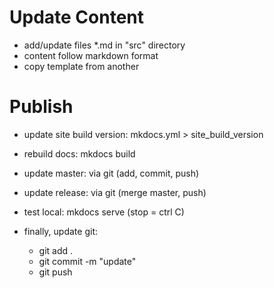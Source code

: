# Update Content
+ add/update files *.md in "src" directory
+ content follow markdown format
+ copy template from another

# Publish
+ update site build version: mkdocs.yml > site_build_version
+ rebuild docs: mkdocs build
+ update master: via git (add, commit, push)
+ update release: via git (merge master, push)
+ test local: mkdocs serve (stop = ctrl C)

+ finally, update git: 
  + git add .
  + git commit -m "update"
  + git push